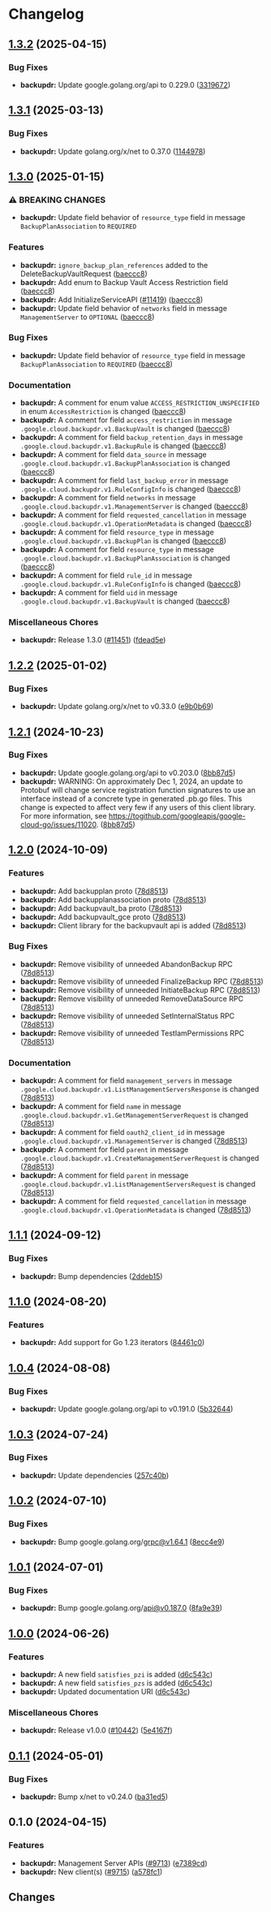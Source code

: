 # Changelog




## [1.3.2](https://github.com/googleapis/google-cloud-go/compare/backupdr/v1.3.1...backupdr/v1.3.2) (2025-04-15)


### Bug Fixes

* **backupdr:** Update google.golang.org/api to 0.229.0 ([3319672](https://github.com/googleapis/google-cloud-go/commit/3319672f3dba84a7150772ccb5433e02dab7e201))

## [1.3.1](https://github.com/googleapis/google-cloud-go/compare/backupdr/v1.3.0...backupdr/v1.3.1) (2025-03-13)


### Bug Fixes

* **backupdr:** Update golang.org/x/net to 0.37.0 ([1144978](https://github.com/googleapis/google-cloud-go/commit/11449782c7fb4896bf8b8b9cde8e7441c84fb2fd))

## [1.3.0](https://github.com/googleapis/google-cloud-go/compare/backupdr/v1.2.2...backupdr/v1.3.0) (2025-01-15)


### ⚠ BREAKING CHANGES

* **backupdr:** Update field behavior of `resource_type` field in message `BackupPlanAssociation` to `REQUIRED`

### Features

* **backupdr:** `ignore_backup_plan_references` added to the DeleteBackupVaultRequest ([baeccc8](https://github.com/googleapis/google-cloud-go/commit/baeccc85c512ff67a63f13bb5822fee3b8e432fc))
* **backupdr:** Add enum to Backup Vault Access Restriction field ([baeccc8](https://github.com/googleapis/google-cloud-go/commit/baeccc85c512ff67a63f13bb5822fee3b8e432fc))
* **backupdr:** Add InitializeServiceAPI ([#11419](https://github.com/googleapis/google-cloud-go/issues/11419)) ([baeccc8](https://github.com/googleapis/google-cloud-go/commit/baeccc85c512ff67a63f13bb5822fee3b8e432fc))
* **backupdr:** Update field behavior of `networks` field in message `ManagementServer` to `OPTIONAL` ([baeccc8](https://github.com/googleapis/google-cloud-go/commit/baeccc85c512ff67a63f13bb5822fee3b8e432fc))


### Bug Fixes

* **backupdr:** Update field behavior of `resource_type` field in message `BackupPlanAssociation` to `REQUIRED` ([baeccc8](https://github.com/googleapis/google-cloud-go/commit/baeccc85c512ff67a63f13bb5822fee3b8e432fc))


### Documentation

* **backupdr:** A comment for enum value `ACCESS_RESTRICTION_UNSPECIFIED` in enum `AccessRestriction` is changed ([baeccc8](https://github.com/googleapis/google-cloud-go/commit/baeccc85c512ff67a63f13bb5822fee3b8e432fc))
* **backupdr:** A comment for field `access_restriction` in message `.google.cloud.backupdr.v1.BackupVault` is changed ([baeccc8](https://github.com/googleapis/google-cloud-go/commit/baeccc85c512ff67a63f13bb5822fee3b8e432fc))
* **backupdr:** A comment for field `backup_retention_days` in message `.google.cloud.backupdr.v1.BackupRule` is changed ([baeccc8](https://github.com/googleapis/google-cloud-go/commit/baeccc85c512ff67a63f13bb5822fee3b8e432fc))
* **backupdr:** A comment for field `data_source` in message `.google.cloud.backupdr.v1.BackupPlanAssociation` is changed ([baeccc8](https://github.com/googleapis/google-cloud-go/commit/baeccc85c512ff67a63f13bb5822fee3b8e432fc))
* **backupdr:** A comment for field `last_backup_error` in message `.google.cloud.backupdr.v1.RuleConfigInfo` is changed ([baeccc8](https://github.com/googleapis/google-cloud-go/commit/baeccc85c512ff67a63f13bb5822fee3b8e432fc))
* **backupdr:** A comment for field `networks` in message `.google.cloud.backupdr.v1.ManagementServer` is changed ([baeccc8](https://github.com/googleapis/google-cloud-go/commit/baeccc85c512ff67a63f13bb5822fee3b8e432fc))
* **backupdr:** A comment for field `requested_cancellation` in message `.google.cloud.backupdr.v1.OperationMetadata` is changed ([baeccc8](https://github.com/googleapis/google-cloud-go/commit/baeccc85c512ff67a63f13bb5822fee3b8e432fc))
* **backupdr:** A comment for field `resource_type` in message `.google.cloud.backupdr.v1.BackupPlan` is changed ([baeccc8](https://github.com/googleapis/google-cloud-go/commit/baeccc85c512ff67a63f13bb5822fee3b8e432fc))
* **backupdr:** A comment for field `resource_type` in message `.google.cloud.backupdr.v1.BackupPlanAssociation` is changed ([baeccc8](https://github.com/googleapis/google-cloud-go/commit/baeccc85c512ff67a63f13bb5822fee3b8e432fc))
* **backupdr:** A comment for field `rule_id` in message `.google.cloud.backupdr.v1.RuleConfigInfo` is changed ([baeccc8](https://github.com/googleapis/google-cloud-go/commit/baeccc85c512ff67a63f13bb5822fee3b8e432fc))
* **backupdr:** A comment for field `uid` in message `.google.cloud.backupdr.v1.BackupVault` is changed ([baeccc8](https://github.com/googleapis/google-cloud-go/commit/baeccc85c512ff67a63f13bb5822fee3b8e432fc))


### Miscellaneous Chores

* **backupdr:** Release 1.3.0 ([#11451](https://github.com/googleapis/google-cloud-go/issues/11451)) ([fdead5e](https://github.com/googleapis/google-cloud-go/commit/fdead5e886cc51503a536113431a32d28224c7ac))

## [1.2.2](https://github.com/googleapis/google-cloud-go/compare/backupdr/v1.2.1...backupdr/v1.2.2) (2025-01-02)


### Bug Fixes

* **backupdr:** Update golang.org/x/net to v0.33.0 ([e9b0b69](https://github.com/googleapis/google-cloud-go/commit/e9b0b69644ea5b276cacff0a707e8a5e87efafc9))

## [1.2.1](https://github.com/googleapis/google-cloud-go/compare/backupdr/v1.2.0...backupdr/v1.2.1) (2024-10-23)


### Bug Fixes

* **backupdr:** Update google.golang.org/api to v0.203.0 ([8bb87d5](https://github.com/googleapis/google-cloud-go/commit/8bb87d56af1cba736e0fe243979723e747e5e11e))
* **backupdr:** WARNING: On approximately Dec 1, 2024, an update to Protobuf will change service registration function signatures to use an interface instead of a concrete type in generated .pb.go files. This change is expected to affect very few if any users of this client library. For more information, see https://togithub.com/googleapis/google-cloud-go/issues/11020. ([8bb87d5](https://github.com/googleapis/google-cloud-go/commit/8bb87d56af1cba736e0fe243979723e747e5e11e))

## [1.2.0](https://github.com/googleapis/google-cloud-go/compare/backupdr/v1.1.1...backupdr/v1.2.0) (2024-10-09)


### Features

* **backupdr:** Add backupplan proto ([78d8513](https://github.com/googleapis/google-cloud-go/commit/78d8513f7e31c6ef118bdfc784049b8c7f1e3249))
* **backupdr:** Add backupplanassociation proto ([78d8513](https://github.com/googleapis/google-cloud-go/commit/78d8513f7e31c6ef118bdfc784049b8c7f1e3249))
* **backupdr:** Add backupvault_ba proto ([78d8513](https://github.com/googleapis/google-cloud-go/commit/78d8513f7e31c6ef118bdfc784049b8c7f1e3249))
* **backupdr:** Add backupvault_gce proto ([78d8513](https://github.com/googleapis/google-cloud-go/commit/78d8513f7e31c6ef118bdfc784049b8c7f1e3249))
* **backupdr:** Client library for the backupvault api is added ([78d8513](https://github.com/googleapis/google-cloud-go/commit/78d8513f7e31c6ef118bdfc784049b8c7f1e3249))


### Bug Fixes

* **backupdr:** Remove visibility of unneeded AbandonBackup RPC ([78d8513](https://github.com/googleapis/google-cloud-go/commit/78d8513f7e31c6ef118bdfc784049b8c7f1e3249))
* **backupdr:** Remove visibility of unneeded FinalizeBackup RPC ([78d8513](https://github.com/googleapis/google-cloud-go/commit/78d8513f7e31c6ef118bdfc784049b8c7f1e3249))
* **backupdr:** Remove visibility of unneeded InitiateBackup RPC ([78d8513](https://github.com/googleapis/google-cloud-go/commit/78d8513f7e31c6ef118bdfc784049b8c7f1e3249))
* **backupdr:** Remove visibility of unneeded RemoveDataSource RPC ([78d8513](https://github.com/googleapis/google-cloud-go/commit/78d8513f7e31c6ef118bdfc784049b8c7f1e3249))
* **backupdr:** Remove visibility of unneeded SetInternalStatus RPC ([78d8513](https://github.com/googleapis/google-cloud-go/commit/78d8513f7e31c6ef118bdfc784049b8c7f1e3249))
* **backupdr:** Remove visibility of unneeded TestIamPermissions RPC ([78d8513](https://github.com/googleapis/google-cloud-go/commit/78d8513f7e31c6ef118bdfc784049b8c7f1e3249))


### Documentation

* **backupdr:** A comment for field `management_servers` in message `.google.cloud.backupdr.v1.ListManagementServersResponse` is changed ([78d8513](https://github.com/googleapis/google-cloud-go/commit/78d8513f7e31c6ef118bdfc784049b8c7f1e3249))
* **backupdr:** A comment for field `name` in message `.google.cloud.backupdr.v1.GetManagementServerRequest` is changed ([78d8513](https://github.com/googleapis/google-cloud-go/commit/78d8513f7e31c6ef118bdfc784049b8c7f1e3249))
* **backupdr:** A comment for field `oauth2_client_id` in message `.google.cloud.backupdr.v1.ManagementServer` is changed ([78d8513](https://github.com/googleapis/google-cloud-go/commit/78d8513f7e31c6ef118bdfc784049b8c7f1e3249))
* **backupdr:** A comment for field `parent` in message `.google.cloud.backupdr.v1.CreateManagementServerRequest` is changed ([78d8513](https://github.com/googleapis/google-cloud-go/commit/78d8513f7e31c6ef118bdfc784049b8c7f1e3249))
* **backupdr:** A comment for field `parent` in message `.google.cloud.backupdr.v1.ListManagementServersRequest` is changed ([78d8513](https://github.com/googleapis/google-cloud-go/commit/78d8513f7e31c6ef118bdfc784049b8c7f1e3249))
* **backupdr:** A comment for field `requested_cancellation` in message `.google.cloud.backupdr.v1.OperationMetadata` is changed ([78d8513](https://github.com/googleapis/google-cloud-go/commit/78d8513f7e31c6ef118bdfc784049b8c7f1e3249))

## [1.1.1](https://github.com/googleapis/google-cloud-go/compare/backupdr/v1.1.0...backupdr/v1.1.1) (2024-09-12)


### Bug Fixes

* **backupdr:** Bump dependencies ([2ddeb15](https://github.com/googleapis/google-cloud-go/commit/2ddeb1544a53188a7592046b98913982f1b0cf04))

## [1.1.0](https://github.com/googleapis/google-cloud-go/compare/backupdr/v1.0.4...backupdr/v1.1.0) (2024-08-20)


### Features

* **backupdr:** Add support for Go 1.23 iterators ([84461c0](https://github.com/googleapis/google-cloud-go/commit/84461c0ba464ec2f951987ba60030e37c8a8fc18))

## [1.0.4](https://github.com/googleapis/google-cloud-go/compare/backupdr/v1.0.3...backupdr/v1.0.4) (2024-08-08)


### Bug Fixes

* **backupdr:** Update google.golang.org/api to v0.191.0 ([5b32644](https://github.com/googleapis/google-cloud-go/commit/5b32644eb82eb6bd6021f80b4fad471c60fb9d73))

## [1.0.3](https://github.com/googleapis/google-cloud-go/compare/backupdr/v1.0.2...backupdr/v1.0.3) (2024-07-24)


### Bug Fixes

* **backupdr:** Update dependencies ([257c40b](https://github.com/googleapis/google-cloud-go/commit/257c40bd6d7e59730017cf32bda8823d7a232758))

## [1.0.2](https://github.com/googleapis/google-cloud-go/compare/backupdr/v1.0.1...backupdr/v1.0.2) (2024-07-10)


### Bug Fixes

* **backupdr:** Bump google.golang.org/grpc@v1.64.1 ([8ecc4e9](https://github.com/googleapis/google-cloud-go/commit/8ecc4e9622e5bbe9b90384d5848ab816027226c5))

## [1.0.1](https://github.com/googleapis/google-cloud-go/compare/backupdr/v1.0.0...backupdr/v1.0.1) (2024-07-01)


### Bug Fixes

* **backupdr:** Bump google.golang.org/api@v0.187.0 ([8fa9e39](https://github.com/googleapis/google-cloud-go/commit/8fa9e398e512fd8533fd49060371e61b5725a85b))

## [1.0.0](https://github.com/googleapis/google-cloud-go/compare/backupdr/v0.1.1...backupdr/v1.0.0) (2024-06-26)


### Features

* **backupdr:** A new field `satisfies_pzi` is added ([d6c543c](https://github.com/googleapis/google-cloud-go/commit/d6c543c3969016c63e158a862fc173dff60fb8d9))
* **backupdr:** A new field `satisfies_pzs` is added ([d6c543c](https://github.com/googleapis/google-cloud-go/commit/d6c543c3969016c63e158a862fc173dff60fb8d9))
* **backupdr:** Updated documentation URI ([d6c543c](https://github.com/googleapis/google-cloud-go/commit/d6c543c3969016c63e158a862fc173dff60fb8d9))


### Miscellaneous Chores

* **backupdr:** Release v1.0.0 ([#10442](https://github.com/googleapis/google-cloud-go/issues/10442)) ([5e4167f](https://github.com/googleapis/google-cloud-go/commit/5e4167fea3bb4a4a54ce893f000e4e4c46307435))

## [0.1.1](https://github.com/googleapis/google-cloud-go/compare/backupdr/v0.1.0...backupdr/v0.1.1) (2024-05-01)


### Bug Fixes

* **backupdr:** Bump x/net to v0.24.0 ([ba31ed5](https://github.com/googleapis/google-cloud-go/commit/ba31ed5fda2c9664f2e1cf972469295e63deb5b4))

## 0.1.0 (2024-04-15)


### Features

* **backupdr:** Management Server APIs ([#9713](https://github.com/googleapis/google-cloud-go/issues/9713)) ([e7389cd](https://github.com/googleapis/google-cloud-go/commit/e7389cdbe9552eadc394d6ea0fa34d53e76ad4ae))
* **backupdr:** New client(s) ([#9715](https://github.com/googleapis/google-cloud-go/issues/9715)) ([a578fc1](https://github.com/googleapis/google-cloud-go/commit/a578fc1a7540a5a5499bdb8b1b921b29267ff2fa))

## Changes

